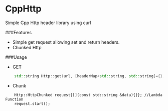 # CppHttp
Simple Cpp Http header library using curl

###Features
* Simple get request allowing set and return headers.
* Chunked Http

###Usage
* GET
```Cpp
    std::string Http::get(url, [headerMap<std::string, std::string]={}, [std::string *headerPtr]=nullptr);
```


* Chunk
```
    Http::HttpChunked request{[](const std::string &data){}}; //Lambda Function
    request.start();
```
